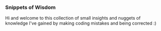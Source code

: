 ### Snippets of Wisdom
Hi and welcome to this collection of small insights and nuggets of knowledge I've gained by making coding mistakes and being corrected :)
